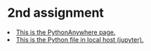 # 2nd assignment
<li><a href="http://anranfeng.pythonanywhere.com/result"> This is the PythonAnywhere page.</a></li>
<li><a href="/2nd.py"> This is the Python file in local host (jupyter).</a></li>



